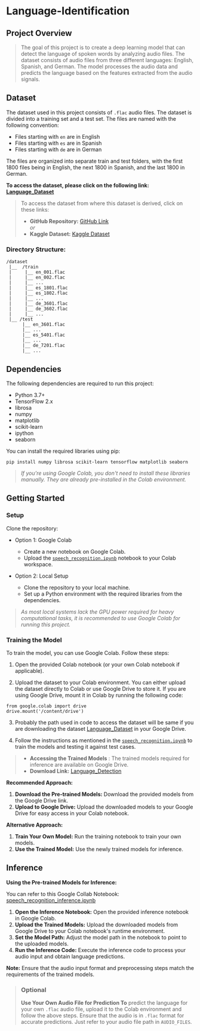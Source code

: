 # Language-Identification

## Project Overview
> The goal of this project is to create a deep learning model that can detect the language of spoken words by analyzing audio files. The dataset consists of audio files from three different languages: English, Spanish, and German. The model processes the audio data and predicts the language based on the features extracted from the audio signals.

## Dataset
The dataset used in this project consists of `.flac` audio files. The dataset is divided into a training set and a test set. The files are named with the following convention:

- Files starting with `en` are in English
- Files starting with `es` are in Spanish
- Files starting with `de` are in German

The files are organized into separate train and test folders, with the first 1800 files being in English, the next 1800 in Spanish, and the last 1800 in German.

**To access the dataset, please click on the following link: [Language_Dataset](https://drive.google.com/drive/folders/1_xQUO-yui_V8RbEm6Ugz6q5AD0rH0Mah?usp=sharing)**

>  To access the dataset from where this dataset is derived, click on these links:
>  * **GitHub Repository:** [GitHub Link](https://github.com/tomasz-oponowicz/spoken_language_dataset/tree/master)  
*or*
>  * **Kaggle Dataset:** [Kaggle Dataset](https://www.kaggle.com/datasets/toponowicz/spoken-language-identification/data?select=train)



### Directory Structure:
```
/dataset
 |__  /train
 |     |__ en_001.flac
 |     |__ en_002.flac
 |     |__ ...
 |     |__ es_1801.flac
 |     |__ es_1802.flac
 |     |__ ...
 |     |__ de_3601.flac
 |     |__ de_3602.flac
 |     |__ ...
 |__ /test
      |__ en_3601.flac
      |__ ...
      |__ es_5401.flac
      |__ ...
      |__ de_7201.flac
      |__ ...

```

## Dependencies
The following dependencies are required to run this project:

- Python 3.7+
- TensorFlow 2.x
- librosa
- numpy
- matplotlib
- scikit-learn
- ipython
- seaborn

You can install the required libraries using pip:
```
pip install numpy librosa scikit-learn tensorflow matplotlib seaborn
```

> *If you're using Google Colab, you don't need to install these libraries manually. They are already pre-installed in the Colab environment.*

## Getting Started
### Setup
Clone the repository:

- Option 1: Google Colab
    - Create a new notebook on Google Colab.
    - Upload the [`speech_recognition.ipynb`](https://colab.research.google.com/drive/1b2iAc8ye8DPcHz3LIHYa2N2o1oqQZgXs?usp=drive_link) notebook to your Colab workspace.
    
- Option 2: Local Setup
    - Clone the repository to your local machine.
    - Set up a Python environment with the required libraries from the dependencies.

> *As most local systems lack the GPU power required for heavy computational tasks, it is recommended to use Google Colab for running this project.*

### Training the Model
To train the model, you can use Google Colab. Follow these steps:

1. Open the provided Colab notebook (or your own Colab notebook if applicable).

2. Upload the dataset to your Colab environment. You can either upload the dataset directly to Colab or use Google Drive to store it. If you are using Google Drive, mount it in Colab by running the following code:

```
from google.colab import drive
drive.mount('/content/drive')
```
3. Probably the path used in code to access the dataset will be same if you are downloading the dataset [Language_Dataset](https://drive.google.com/drive/folders/1_xQUO-yui_V8RbEm6Ugz6q5AD0rH0Mah?usp=sharing) in your Google Drive.

4. Follow the instructions as mentioned in the [`speech_recognition.ipynb`](https://colab.research.google.com/drive/1b2iAc8ye8DPcHz3LIHYa2N2o1oqQZgXs?usp=drive_link) to train the models and testing it against test cases.

> - **Accessing the Trained Models**
> : The trained models required for inference are available on Google Drive.
> - **Download Link:** [Language_Detection](https://drive.google.com/drive/folders/1gmQlrOGMAMqTdIFNIXgxvxfO7VCmEvt8?usp=drive_link)


**Recommended Approach:**

1. **Download the Pre-trained Models:** Download the provided models from the Google Drive link.
2. **Upload to Google Drive:** Upload the downloaded models to your Google Drive for easy access in your Colab notebook.

**Alternative Approach:**

1. **Train Your Own Model:** Run the training notebook to train your own models.
2. **Use the Trained Model:** Use the newly trained models for inference.

## Inference
**Using the Pre-trained Models for Inference:** 

You can refer to this Google Collab Notebook: [speech_recognition_inference.ipynb](https://colab.research.google.com/drive/1h4NAWyvdK6pO7YmH8rPwypeTsGFBtJTm?usp=drive_link)

1. **Open the Inference Notebook:** Open the provided inference notebook in Google Colab.
2. **Upload the Trained Models:** Upload the downloaded models from Google Drive to your Colab notebook's runtime environment.
3. **Set the Model Path:** Adjust the model path in the notebook to point to the uploaded models.
4. **Run the Inference Code:** Execute the inference code to process your audio input and obtain language predictions.

**Note:** Ensure that the audio input format and preprocessing steps match the requirements of the trained models.

> ### Optional
> **Use Your Own Audio File for Prediction To** predict the language for your own `.flac` audio file, upload it to the Colab environment and follow the above steps. Ensure that the audio is in `.flac` format for accurate predictions. Just refer to your audio file path in `AUDIO_FILES`.
